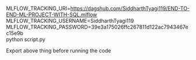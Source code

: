 MLFLOW_TRACKING_URI=https://dagshub.com/SiddharthTyagi119/END-TO-END-ML-PROJECT-WITH-SQL.mlflow \
MLFLOW_TRACKING_USERNAME=SiddharthTyagi119 \
MLFLOW_TRACKING_PASSWORD=39e3a175026ffc267811d122ac7943467ec15e9b \
python script.py

Export above thing before running the code
